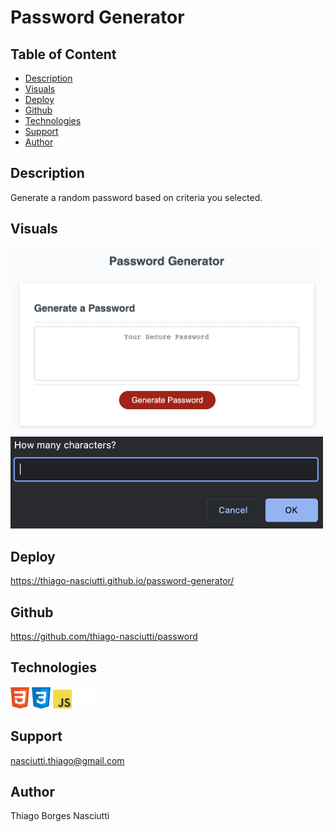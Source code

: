 # Password Generator

## Table of Content
 
 * [Description](#description)
 * [Visuals](#visuals)
 * [Deploy](#deploy)
 * [Github](#github)
 * [Technologies](#technologies)
 * [Support](#support)
 * [Author](#author)

## Description

Generate a random password based on criteria you selected.

## Visuals

<img width="500" src="./assets/images/screenshots/screenshot1.png">

<img width="500" src="./assets/images/screenshots/screenshot2.png">


## Deploy
https://thiago-nasciutti.github.io/password-generator/

## Github
https://github.com/thiago-nasciutti/password

## Technologies
<img src="./Assets/images/technologies/html.png" width="30">   <img src="./Assets/images/technologies/css.png" width="30">   <img src="./Assets/images/technologies/js-logo.png" width="30"> <img src="./Assets/images/technologies/github.png" width="35">

## Support
nasciutti.thiago@gmail.com

## Author
Thiago Borges Nasciutti



